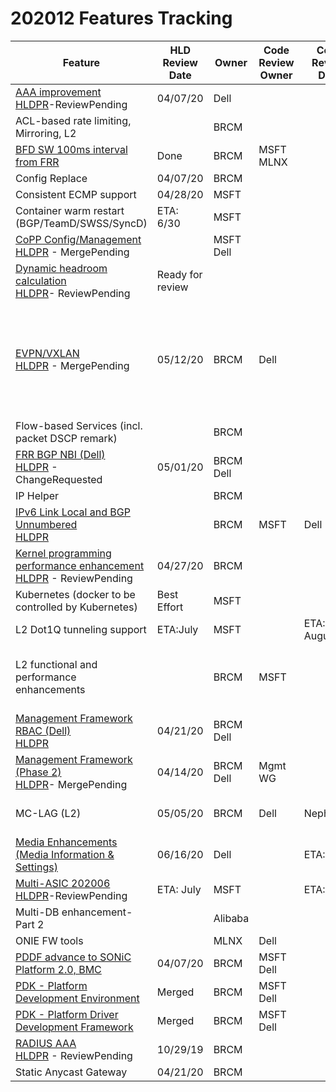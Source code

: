 # 202012 Features Tracking

| Feature  | HLD<br/>Review<br/>Date | Owner| Code<br>Review<br> Owner| Code<br>Review<br>Date | Code PR Status                                                     |
| ----------------------------------- | --------------------- | -----------|-----------| ------------------------ | ------------------------------------------------------------ | 
| [AAA improvement ](https://github.com/Azure/SONiC/blob/a46aa68b3a3ca57fea28c3d139fcef437e0cf0e6/doc/aaa/AAA%20Improvements/AAA%20Improvements.md)<br>[HLDPR](https://github.com/Azure/SONiC/pull/583)-ReviewPending  | 04/07/20     | Dell   |  |   |  |
| ACL-based rate limiting, Mirroring, L2  |      | BRCM|  |   |  |
| [BFD SW 100ms interval from FRR](https://github.com/Azure/SONiC/blob/master/doc/bfd/BFD_Enhancement_HLD.md)| Done     | BRCM   | MSFT<br>MLNX|  | New PR for replacing 3838 ? | [3838](https://github.com/Azure/sonic-buildimage/pull/3838) - change requested;<br>[5197](https://github.com/FRRouting/frr/pull/5197) - Merged|
| Config Replace  | 04/07/20     | BRCM|  |   | Moved Out | |
| Consistent ECMP support  | 04/28/20     | MSFT|  |   | [1315](https://github.com/Azure/sonic-swss/pull/1315)- ReviewPending  |
| Container warm restart (BGP/TeamD/SWSS/SyncD) | ETA: 6/30 | MSFT|  | | TBD: PR Links  |
| [CoPP Config/Management](https://github.com/Azure/SONiC/blob/fdc7cff16b7f42f1a1b01dd506279e3e9f9269cb/doc/copp/CoPP%20Config%20and%20Management.md)<br>[HLDPR](https://github.com/Azure/SONiC/pull/606) - MergePending |  | MSFT<br>Dell|  |   | will be cherry picked once merged | [358](https://github.com/Azure/sonic-swss-common/pull/358)-Merged<br>[1333](https://github.com/Azure/sonic-swss/pull/1333)-ReviewPending<br>[4861](https://github.com/Azure/sonic-buildimage/pull/4861)-ChangeRequired|
| [Dynamic headroom calculation](https://github.com/Azure/SONiC/blob/415f19931bccd900ac528b100aafffa6000e82e9/doc/qos/dynamically-headroom-calculation.md)<br>[HLDPR](https://github.com/Azure/SONiC/pull/605)- ReviewPending|   Ready for review   |    |  |   |   |
| [EVPN/VXLAN](https://github.com/Azure/SONiC/blob/7fbda34ee3315960c164a0c202f39c2ec515cfc3/doc/vxlan/EVPN/EVPN_VXLAN_HLD.md)<br>[HLDPR](https://github.com/Azure/SONiC/pull/437) - MergePending| 05/12/20    |  BRCM|Dell| |[339](https://github.com/Azure/sonic-swss-common/pull/339) - Merged<br>[350](https://github.com/Azure/sonic-swss-common/pull/350) - ReviewPending<br>[1264](https://github.com/Azure/sonic-swss/pull/1264) - FinalReviewAndApprovalPending<br>[1266](https://github.com/Azure/sonic-swss/pull/1266) - FinalReviewAndApprovalPending<br>[1318](https://github.com/Azure/sonic-swss/pull/1318) - ReviewPending<br>[1267](https://github.com/Azure/sonic-swss/pull/1267) - ReviewPending<br>[870](https://github.com/Azure/sonic-utilities/pull/870) - ReviewPending  |
| Flow-based Services (incl. packet DSCP remark)      |     |  BRCM|  |  | Moved out   |  |
| [FRR BGP NBI (Dell)](https://github.com/Azure/SONiC/blob/48e9012c548528b6528745bda9d75b4164e785eb/doc/mgmt/SONiC_Design_Doc_Unified_FRR_Mgmt_Interface.md)<br>[HLDPR](https://github.com/Azure/SONiC/pull/544) - ChangeRequested| 05/01/20    |  BRCM<br>Dell  |  | | |
| IP Helper|     |  BRCM|  |   | Moved Out| |
| [IPv6 Link Local and BGP Unnumbered](https://github.com/Azure/SONiC/blob/3d2e5e66e05bcce0a64f5ad077b96ae2006527fd/doc/ipv6/ipv6_link_local.md)<br>[HLDPR](https://github.com/Azure/SONiC/pull/625) |     |  BRCM|MSFT|Dell|  Moved Out | |
| [Kernel programming performance enhancement](https://github.com/Azure/SONiC/blob/f39c72147209aab8fec5deebb965bf4c91a1f876/doc/platform/nlapi/netlink_api_kernel_programming.md)<br>[HLDPR](https://github.com/Azure/SONiC/pull/493) - ReviewPending| 04/27/20    |  BRCM|  |   |  |
| Kubernetes (docker to be controlled by Kubernetes)       | Best Effort    |  MSFT|  |   |Moved Out|  |
| L2 Dot1Q tunneling support       | ETA:July |  MSFT|  |ETA: August| Moved Out |  |
| L2 functional and performance enhancements|     |BRCM|MSFT|   | [885](https://github.com/Azure/sonic-swss/pull/885) - FinalReviewAndApprovalPending<br>[529](https://github.com/Azure/sonic-utilities/pull/529) - NotYetApproved &<br> NeedsConflictResolutions<br>[114](https://github.com/Azure/sonic-snmpagent/pull/114) - Merged|
| [Management Framework RBAC (Dell)](https://github.com/Azure/SONiC/blob/48fab9db4f090c5beaea5f7a8fdcb9474d23a4e9/doc/aaa/SONiC%20RBAC.md)<br>[HLDPR]()| 04/21/20|  BRCM<br>Dell  |  |  |  |
| [Management Framework (Phase 2)](https://github.com/Azure/SONiC/blob/34cac1aabdc865fc41cbe064a2ab2442645524b1/doc/mgmt/Management%20Framework.md)<br>[HLDPR](https://github.com/Azure/SONiC/pull/550#)- MergePending| 04/14/20    |  BRCM<br>Dell|Mgmt WG|  | PR list incomplete | [18](https://github.com/Azure/sonic-mgmt-framework/pull/18) - Merged<br>[19](https://github.com/Azure/sonic-mgmt-framework/pull/19) - Closed<br>[25](https://github.com/Azure/sonic-mgmt-framework/pull/25) - Closed |
| MC-LAG (L2)| 05/05/20    |  BRCM|Dell|Nephos| [596](https://github.com/Azure/SONiC/pull/596) - Open<br>[885](https://github.com/Azure/sonic-swss/pull/885) - Open<br>[529](https://github.com/Azure/sonic-utilities/pull/529) - Open<br> |
| [Media Enhancements<br>(Media Information & Settings)](https://github.com/Azure/SONiC/blob/a6e9636552149829e39a82705d1ad2b48a17b3f0/doc/media-info-enhancements/media-info.md)|06/16/20|Dell|  | ETA:07/20|  |
| [Multi-ASIC 202006](https://github.com/Azure/SONiC/blob/ebe4f4b695af5d2dbd23756d3cff03aef0a0c880/doc/multi_asic/SONiC_multi_asic_hld.md)<br> [HLDPR](https://github.com/Azure/SONiC/pull/644)-ReviewPending |ETA: July|  MSFT|  |ETA:Sept|  |
| Multi-DB enhancement-Part 2|     |  Alibaba  |  |   |  |
| ONIE FW tools|     |  MLNX  |Dell|   |   |
| [PDDF advance to SONiC Platform 2.0, BMC](https://github.com/Azure/SONiC/blob/master/doc/platform/brcm_pdk_pddf.md)| 04/07/20|BRCM|MSFT<br>Dell|  | Expecting a closure once PR's are merged|  | [4756](https://github.com/Azure/sonic-buildimage/pull/4756) - ChangeRequested<br>[940](https://github.com/Azure/sonic-utilities/pull/940) - ChangeRequested<br>[92](https://github.com/Azure/sonic-platform-common/pull/92) - Merged |
| [PDK - Platform Development Environment](https://github.com/Azure/SONiC/blob/master/doc/platform/pde.md)| Merged    |  BRCM|MSFT<br>Dell|   |Expecting a closure once PR's are merged|  | [3778](https://github.com/Azure/sonic-buildimage/pull/3778) - ChangeRequested<br>[28](https://github.com/Azure/sonic-platform-pdk-pde/pull/28) - Merged |
| [PDK - Platform Driver Development Framework](https://github.com/Azure/SONiC/blob/master/doc/platform/brcm_pdk_pddf.md)| Merged    |  BRCM|MSFT<br>Dell|   |Expecting a closure once PR's are merged|  | [3387](https://github.com/Azure/sonic-buildimage/pull/3387) - ApprovalPending &<br> NeedsConflictResolutions<br>[624](https://github.com/Azure/sonic-utilities/pull/624) - Merged<br>[62](https://github.com/Azure/sonic-platform-common/pull/62) - Merged|
| [RADIUS AAA](https://github.com/Azure/SONiC/blob/3edad287edc79ea7e227648cba566a6ce347bf49/doc/aaa/radius_authentication.md)<br>[HLDPR](https://github.com/Azure/SONiC/pull/500) - ReviewPending| 10/29/19    |BRCM|  |   |  |[4220](https://github.com/Azure/sonic-buildimage/pull/4220) - ReviewPending <br>[830](https://github.com/Azure/sonic-utilities/pull/830) - ReviewPending|
| Static Anycast Gateway| 04/21/20    |  BRCM  |  |   |  |


